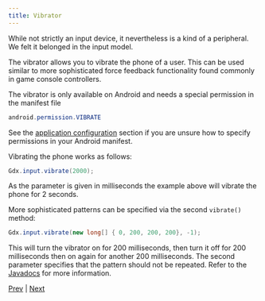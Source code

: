 ```yaml
---
title: Vibrator
---
```

While not strictly an input device, it nevertheless is a kind of a peripheral. We felt it belonged in the input model.

The vibrator allows you to vibrate the phone of a user. This can be used similar to more sophisticated force feedback functionality found commonly in game console controllers.

The vibrator is only available on Android and needs a special permission in the manifest file

```java
android.permission.VIBRATE
```

See the [application configuration](/wiki/app/starter-classes-and-configuration) section if you are unsure how to specify permissions in your Android manifest.

Vibrating the phone works as follows:

```java
Gdx.input.vibrate(2000);
```

As the parameter is given in milliseconds the example above will vibrate the phone for 2 seconds.

More sophisticated patterns can be specified via the second `vibrate()` method:

```java
Gdx.input.vibrate(new long[] { 0, 200, 200, 200}, -1); 
```

This will turn the vibrator on for 200 milliseconds, then turn it off for 200 milliseconds then on again for another 200 milliseconds. The second parameter specifies that the pattern should not be repeated. Refer to the [Javadocs](https://libgdx.badlogicgames.com/nightlies/docs/api/com/badlogic/gdx/Input.html#vibrate(int)) for more information.

[Prev](/wiki/input/compass) | [Next](/wiki/input/cursor-visibility-and-catching)